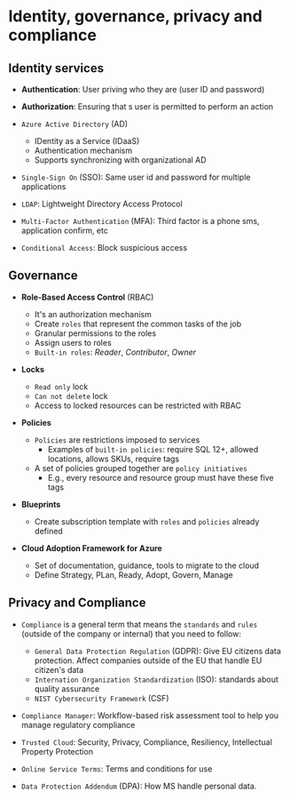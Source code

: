 # Identity, governance, privacy and compliance

## Identity services

- **Authentication**: User priving who they are (user ID and password)
- **Authorization**: Ensuring that s user is permitted to perform an action

- `Azure Active Directory` (AD)
  - IDentity as a Service (IDaaS)
  - Authentication mechanism
  - Supports synchronizing with organizational AD
- `Single-Sign On` (SSO): Same user id and password for multiple applications
- `LDAP`: Lightweight Directory Access Protocol
- `Multi-Factor Authentication` (MFA): Third factor is a phone sms, application confirm, etc
- `Conditional Access`: Block suspicious access

## Governance

- **Role-Based Access Control** (RBAC)

  - It's an authorization mechanism
  - Create `roles` that represent the common tasks of the job
  - Granular permissions to the roles
  - Assign users to roles
  - `Built-in roles`: _Reader_, _Contributor_, _Owner_

- **Locks**

  - `Read only` lock
  - `Can not delete` lock
  - Access to locked resources can be restricted with RBAC

- **Policies**

  - `Policies` are restrictions imposed to services
    - Examples of `built-in policies`: require SQL 12+, allowed locations, allows SKUs, require tags
  - A set of policies grouped together are `policy initiatives`
    - E.g., every resource and resource group must have these five tags

- **Blueprints**

  - Create subscription template with `roles` and `policies` already defined

- **Cloud Adoption Framework for Azure**

  - Set of documentation, guidance, tools to migrate to the cloud
  - Define Strategy, PLan, Ready, Adopt, Govern, Manage

## Privacy and Compliance

- `Compliance` is a general term that means the `standards` and `rules` (outside of the company or internal) that you need to follow:

  - `General Data Protection Regulation` (GDPR): Give EU citizens data protection. Affect companies outside of the EU that handle EU citizen's data
  - `Internation Organization Standardization` (ISO): standards about quality assurance
  - `NIST Cybersecurity Framework` (CSF)

- `Compliance Manager`: Workflow-based risk assessment tool to help you manage regulatory compliance
- `Trusted Cloud`: Security, Privacy, Compliance, Resiliency, Intellectual Property Protection
- `Online Service Terms`: Terms and conditions for use
- `Data Protection Addendum` (DPA): How MS handle personal data.
